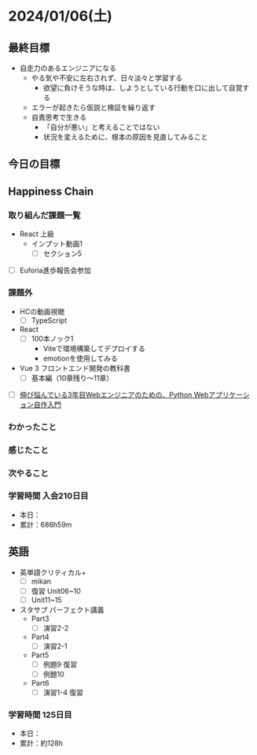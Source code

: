 # 2024/01/06(土)

## 最終目標

- 自走力のあるエンジニアになる
  - やる気や不安に左右されず、日々淡々と学習する
    - 欲望に負けそうな時は、しようとしている行動を口に出して自覚する
  - エラーが起きたら仮説と検証を繰り返す
  - 自責思考で生きる
    - 「自分が悪い」と考えることではない
    - 状況を変えるために、根本の原因を見直してみること

## 今日の目標

## Happiness Chain

### 取り組んだ課題一覧

- React 上級
  - インプット動画1
    - [ ] セクション5

- [ ] Euforia進歩報告会参加

### 課題外

- HCの動画視聴
  - [ ] TypeScript

- React
  - [ ] 100本ノック1
    - Viteで環境構築してデプロイする
    - emotionを使用してみる

- Vue 3 フロントエンド開発の教科書
  - [ ] 基本編（10章残り〜11章）

- [ ] [伸び悩んでいる3年目Webエンジニアのための、Python Webアプリケーション自作入門](https://zenn.dev/bigen1925/books/introduction-to-web-application-with-python)

### わかったこと

### 感じたこと

### 次やること

### 学習時間 入会210日目

- 本日：
- 累計：686h59m

## 英語

- 英単語クリティカル+
  - [ ] mikan
  - [ ] 復習 Unit06~10
  - [ ] Unit11~15

- スタサプ パーフェクト講義
  - Part3
    - [ ] 演習2-2
  - Part4
    - [ ] 演習2-1
  - Part5
    - [ ] 例題9 復習
    - [ ] 例題10
  - Part6
    - [ ] 演習1-4 復習

### 学習時間 125日目

- 本日：
- 累計：約128h
